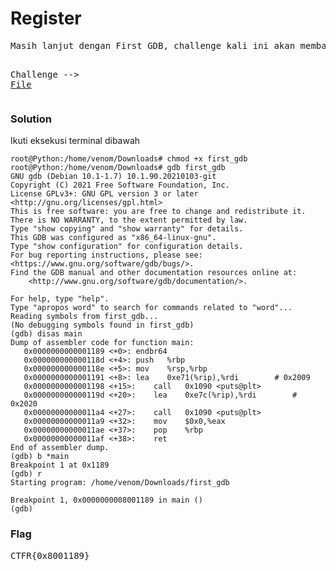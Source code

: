 <h1><b>Register</b></h1>
<pre>
Masih lanjut dengan First GDB, challenge kali ini akan membahas tentang Register pada GDB. Nah Coba Jalankan aplikasi tadi kemudian cari Address "main".

Challenge --> <a href='https://mega.nz/#!VlQ0HLJK!khDcuxnfhKKOmywe5JHdMPvKy5ReX6lYy5nAnMo5Be4'>File</a>
</pre>
<h3><b>Solution</b></h3>
<p>Ikuti eksekusi terminal dibawah</p>

```console
root@Python:/home/venom/Downloads# chmod +x first_gdb 
root@Python:/home/venom/Downloads# gdb first_gdb 
GNU gdb (Debian 10.1-1.7) 10.1.90.20210103-git
Copyright (C) 2021 Free Software Foundation, Inc.
License GPLv3+: GNU GPL version 3 or later <http://gnu.org/licenses/gpl.html>
This is free software: you are free to change and redistribute it.
There is NO WARRANTY, to the extent permitted by law.
Type "show copying" and "show warranty" for details.
This GDB was configured as "x86_64-linux-gnu".
Type "show configuration" for configuration details.
For bug reporting instructions, please see:
<https://www.gnu.org/software/gdb/bugs/>.
Find the GDB manual and other documentation resources online at:
    <http://www.gnu.org/software/gdb/documentation/>.

For help, type "help".
Type "apropos word" to search for commands related to "word"...
Reading symbols from first_gdb...
(No debugging symbols found in first_gdb)
(gdb) disas main
Dump of assembler code for function main:
   0x0000000000001189 <+0>:	endbr64 
   0x000000000000118d <+4>:	push   %rbp
   0x000000000000118e <+5>:	mov    %rsp,%rbp
   0x0000000000001191 <+8>:	lea    0xe71(%rip),%rdi        # 0x2009
   0x0000000000001198 <+15>:	call   0x1090 <puts@plt>
   0x000000000000119d <+20>:	lea    0xe7c(%rip),%rdi        # 0x2020
   0x00000000000011a4 <+27>:	call   0x1090 <puts@plt>
   0x00000000000011a9 <+32>:	mov    $0x0,%eax
   0x00000000000011ae <+37>:	pop    %rbp
   0x00000000000011af <+38>:	ret    
End of assembler dump.
(gdb) b *main
Breakpoint 1 at 0x1189
(gdb) r
Starting program: /home/venom/Downloads/first_gdb 

Breakpoint 1, 0x0000000008001189 in main ()                     
(gdb) 
```
<h3><b>Flag</b></h3>
<pre>
CTFR{0x8001189}
</pre>
